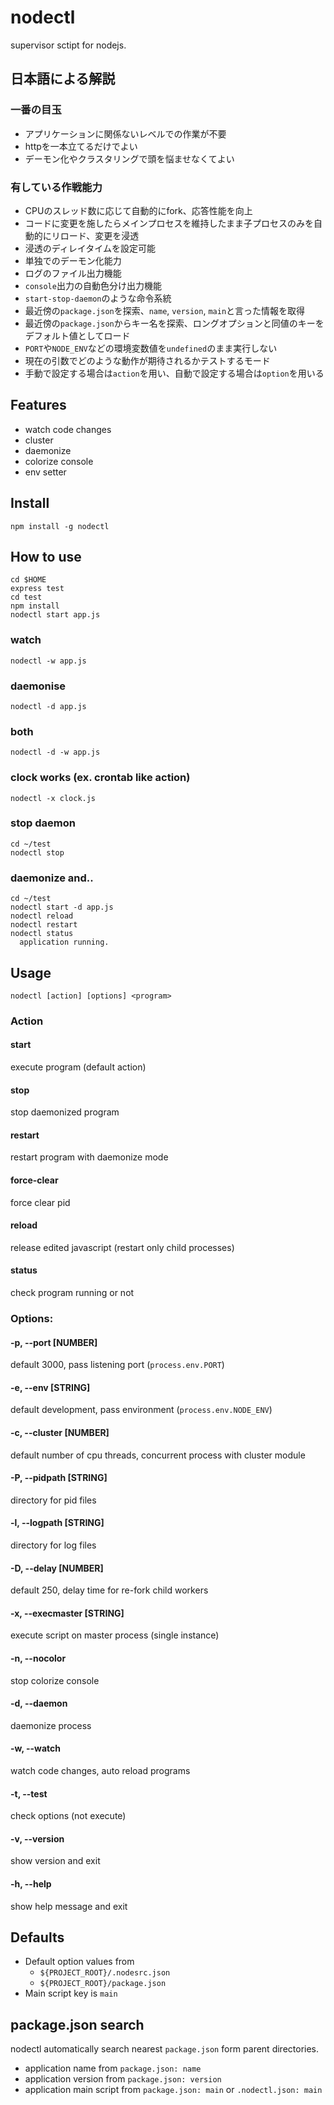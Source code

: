 # nodectl

supervisor sctipt for nodejs.

## 日本語による解説

### 一番の目玉
* アプリケーションに関係ないレベルでの作業が不要
* httpを一本立てるだけでよい
* デーモン化やクラスタリングで頭を悩ませなくてよい

### 有している作戦能力
* CPUのスレッド数に応じて自動的にfork、応答性能を向上
* コードに変更を施したらメインプロセスを維持したまま子プロセスのみを自動的にリロード、変更を浸透
* 浸透のディレイタイムを設定可能
* 単独でのデーモン化能力
* ログのファイル出力機能
* `console`出力の自動色分け出力機能
* `start-stop-daemon`のような命令系統
* 最近傍の`package.json`を探索、`name`, `version`, `main`と言った情報を取得
* 最近傍の`package.json`からキー名を探索、ロングオプションと同値のキーをデフォルト値としてロード
* `PORT`や`NODE_ENV`などの環境変数値を`undefined`のまま実行しない
* 現在の引数でどのような動作が期待されるかテストするモード
* 手動で設定する場合は`action`を用い、自動で設定する場合は`option`を用いる

## Features

* watch code changes
* cluster
* daemonize
* colorize console
* env setter

## Install

`npm install -g nodectl`

## How to use

```
cd $HOME
express test
cd test
npm install
nodectl start app.js
```

### watch
```
nodectl -w app.js
```
### daemonise
```
nodectl -d app.js
```
### both
```
nodectl -d -w app.js
```
### clock works (ex. crontab like action)
```
nodectl -x clock.js
```
### stop daemon
```
cd ~/test
nodectl stop
```
### daemonize and..
```
cd ~/test
nodectl start -d app.js
nodectl reload
nodectl restart
nodectl status
  application running.
```

## Usage

`nodectl [action] [options] <program>`

### Action

#### start
execute program (default action)
#### stop
stop daemonized program
#### restart
restart program with daemonize mode
#### force-clear
force clear pid
#### reload
release edited javascript (restart only child processes)
#### status
check program running or not

### Options:
#### -p, --port [NUMBER]
default 3000, pass listening port (`process.env.PORT`)
#### -e, --env [STRING]
default development, pass environment (`process.env.NODE_ENV`)
#### -c, --cluster [NUMBER]
default number of cpu threads, concurrent process with cluster module
#### -P, --pidpath [STRING]
directory for pid files
#### -l, --logpath [STRING]
directory for log files
#### -D, --delay [NUMBER]
default 250, delay time for re-fork child workers
#### -x, --execmaster [STRING]
execute script on master process (single instance)
#### -n, --nocolor
stop colorize console
#### -d, --daemon
daemonize process
#### -w, --watch
watch code changes, auto reload programs
#### -t, --test
check options (not execute)
#### -v, --version
show version and exit
#### -h, --help
show help message and exit

## Defaults
  * Default option values from
    * `${PROJECT_ROOT}/.nodesrc.json`
    * `${PROJECT_ROOT}/package.json`
  * Main script key is `main`

## package.json search
  nodectl automatically search nearest `package.json` form parent directories.

  * application name from `package.json: name`
  * application version from `package.json: version`
  * application main script from `package.json: main` or `.nodectl.json: main`
